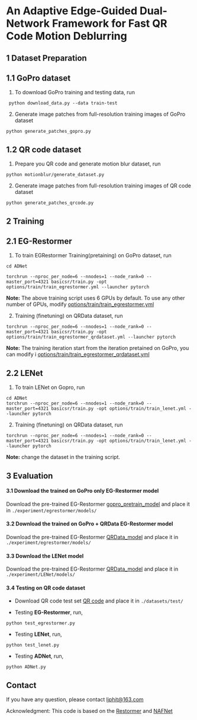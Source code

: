 # An Adaptive Edge-Guided Dual-Network Framework for Fast QR Code Motion Deblurring

## 1 Dataset Preparation

## 1.1 GoPro dataset
1. To download GoPro training and testing data, run
```
 python download_data.py --data train-test
```
2. Generate image patches from full-resolution training images of GoPro dataset
   
```
python generate_patches_gopro.py 
```
## 1.2 QR code dataset

1. Prepare you QR code and generate motion blur dataset, run
```
python motionblur/generate_dataset.py 
``` 

2. Generate image patches from full-resolution training images of QR code dataset

``` 
python generate_patches_qrcode.py 
``` 

## 2 Training

## 2.1 EG-Restormer

1. To train EGRestormer Training(pretaining) on GoPro dataset, run
   
```
cd ADNet

torchrun --nproc_per_node=6 --nnodes=1 --node_rank=0 --master_port=4321 basicsr/train.py -opt options/train/train_egrestormer.yml --launcher pytorch
```

**Note:** The above training script uses 6 GPUs by default. To use any other number of GPUs, modify [options/train/train_egrestormer.yml](options/train/train_egrestormer.yml)


2. Training (finetuning) on QRData dataset, run
```  
torchrun --nproc_per_node=6 --nnodes=1 --node_rank=0 --master_port=4321 basicsr/train.py -opt options/train/train_egrestormer_qrdataset.yml --launcher pytorch
```

**Note:** The training iteration start from the iteration pretained on GoPro, you can modify i [options/train/train_egrestormer_qrdataset.yml](options/train/train_egrestormer_qrdataset.yml)


## 2.2 LENet

1. To train LENet on Gopro, run
   
```
cd ADNet
torchrun --nproc_per_node=6 --nnodes=1 --node_rank=0 --master_port=4321 basicsr/train.py -opt options/train/train_lenet.yml --launcher pytorch
```

2. Training (finetuning) on QRData dataset, run
```  
torchrun --nproc_per_node=6 --nnodes=1 --node_rank=0 --master_port=4321 basicsr/train.py -opt options/train/train_lenet.yml --launcher pytorch
``` 

**Note:** change the dataset in the training script.



## 3 Evaluation


#### 3.1 Download the trained on GoPro only EG-Restormer model

Download the pre-trained EG-Restormer [gopro_pretrain_model](https://drive.google.com/file/d/15fHBJy2MgMy2pcCKGYCzXpCHO_3Ja-O7/view?usp=sharing) and place it in `./experiment/egrestormer/models/`

#### 3.2 Download the trained on GoPro + QRData EG-Restormer model

Download the pre-trained EG-Restormer [QRData_model](https://drive.google.com/file/d/12NCPyL2lvga3z85WRjc-LzZb18qcUbgY/view?usp=sharing) and place it in `./experiment/egrestormer/models/`

#### 3.3 Download the LENet model

Download the pre-trained EG-Restormer [QRData_model](https://drive.google.com/file/d/1foqYyFqTLhOL10Dt3u8b9XDhaPdaxcEr/view?usp=sharing) and place it in `./experiment/LENet/models/`


#### 3.4 Testing on QR code dataset

- Download QR code test set [QR code](https://drive.google.com/file/d/1B49u5Rf0RgGbsyaHMYEZXBBG_NC1h14M/view?usp=sharing) and place it in `./datasets/test/`


- Testing **EG-Restormer**, run,

```
python test_egrestormer.py
```

- Testing **LENet**, run,

```
python test_lenet.py
```

- Testing **ADNet**, run,

```
python ADNet.py
```



## Contact
If you have any question, please contact ljphit@163.com

Acknowledgment: This code is based on the [Restormer](https://github.com/swz30/Restormer/tree/main) and [NAFNet](https://github.com/megvii-research/NAFNet/tree/main)



